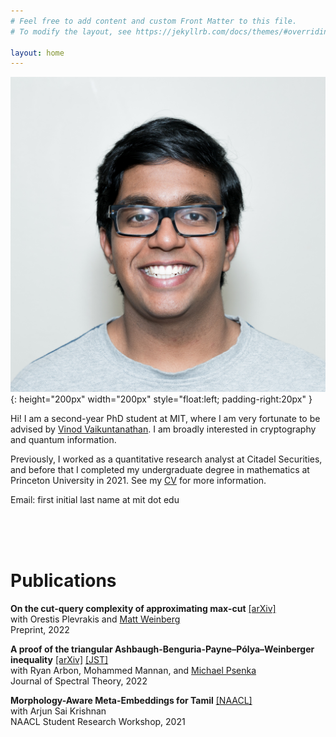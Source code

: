 ```yaml
---
# Feel free to add content and custom Front Matter to this file.
# To modify the layout, see https://jekyllrb.com/docs/themes/#overriding-theme-defaults

layout: home
---
```


![headshot](assets/headshot.jpg){: height="200px" width="200px" style="float:left; padding-right:20px" }

Hi! I am a second-year PhD student at MIT, where I am very fortunate to be advised by [Vinod Vaikuntanathan](https://people.csail.mit.edu/vinodv). I am broadly interested in cryptography and quantum information.

Previously, I worked as a quantitative research analyst at Citadel Securities, and before that I completed my undergraduate degree in mathematics at Princeton University in 2021. See my [CV](CV.markdown) for more information.

Email: first initial last name at mit dot edu

<br/><br/><br/>
# Publications

**On the cut-query complexity of approximating max-cut** [[arXiv]](https://arxiv.org/abs/2211.04506)<br/>
with Orestis Plevrakis and [Matt Weinberg](https://www.cs.princeton.edu/~smattw/)<br/>
Preprint, 2022<br/>

**A proof of the triangular Ashbaugh-Benguria-Payne–Pólya–Weinberger inequality** [[arXiv]](https://arxiv.org/abs/2009.00927) [[JST]](https://ems.press/journals/jst/articles/7525210)<br/>
with Ryan Arbon, Mohammed Mannan, and [Michael Psenka](https://www.michaelpsenka.io/)<br/>
Journal of Spectral Theory, 2022<br/>

**Morphology-Aware Meta-Embeddings for Tamil** [[NAACL]](https://aclanthology.org/2021.naacl-srw.13/)<br/>
with Arjun Sai Krishnan<br/>
NAACL Student Research Workshop, 2021<br/>